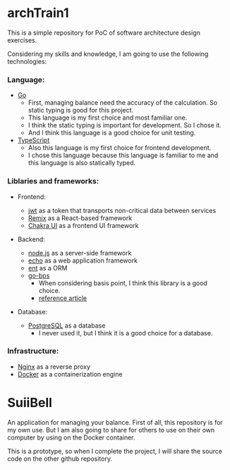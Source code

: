 # archTrain1
This is a simple repository for PoC of software architecture design exercises.

Considering my skills and knowledge, I am going to use the following technologies:
### Language: 
- [Go](https://go.dev/)
  - First, managing balance need the accuracy of the calculation. So static typing is good for this project.
  - This language is my first choice and most familiar one.
  - I think the static typing is important for development. So I chose it.
  - And I think this language is a good choice for unit testing.
- [TypeScript](https://www.typescriptlang.org/)
  - Also this language is my first choice for frontend development.
  - I chose this language because this language is familiar to me and this language is also statically typed.

### Liblaries and frameworks:

- Frontend:

  - [jwt](https://jwt.io/) as a token that  transports non-critical data between services
  - [Remix](https://remix.run/) as a React-based framework
  - [Chakra UI](https://chakra-ui.com/) as a frontend UI framework

- Backend:  
  - [node.js](https://nodejs.org/) as a server-side framework
  - [echo](https://echo.labstack.com/) as a web application framework
  - [ent](https://entgo.io/) as a ORM
  - [go-bps](https://pkg.go.dev/go.mercari.io/go-bps)
    - When considering basis point, I think this library is a good choice.
    - [reference article](https://engineering.mercari.com/blog/entry/20201203-basis-point/)

- Database:
  - [PostgreSQL](https://www.postgresql.org/) as a database
    - I never used it, but I think it is a good choice for a database.

### Infrastructure:

- [Nginx](https://nginx.org/) as a reverse proxy
- [Docker](https://www.docker.com/) as a containerization engine



# SuiiBell

An application for managing your balance.
First of all, this repository is for my own use.
But I am also going to share for others to use on their own computer by using on the Docker container.

This is a prototype, so when I complete the project, I will share the source code on the other github repository.
